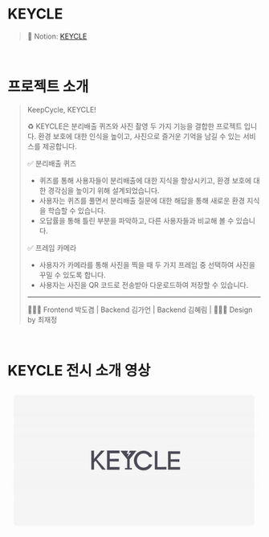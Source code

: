 # KEYCLE

> 🔗 Notion: [KEYCLE](https://fast-colony-5b0.notion.site/KEYCLE-d4a1c4016c1146e2be2dfbf3459df359?pvs=4)

<br>

# 프로젝트 소개

> KeepCycle, KEYCLE! <br>
>
> ♻️ KEYCLE은 분리배출 퀴즈와 사진 촬영 두 가지 기능을 결합한 프로젝트 입니다.
> 환경 보호에 대한 인식을 높이고, 사진으로 즐거운 기억을 남길 수 있는 서비스를 제공합니다.
>
> ✅ 분리배출 퀴즈
>
> - 퀴즈를 통해 사용자들이 분리배출에 대한 지식을 향상시키고, 환경 보호에 대한 경각심을 높이기 위해 설계되었습니다.
> - 사용자는 퀴즈를 풀면서 분리배출 질문에 대한 해답을 통해 새로운 환경 지식을 학습할 수 있습니다.
> - 오답률을 통해 틀린 부분을 파악하고, 다른 사용자들과 비교해 볼 수 있습니다.
>
> ✅ 프레임 카메라
>
> - 사용자가 카메라를 통해 사진을 찍을 때 두 가지 프레임 중 선택하여 사진을 꾸밀 수 있도록 합니다.
> - 사용자는 사진을 QR 코드로 전송받아 다운로드하여 저장할 수 있습니다.
>
> ---
>
> 🧑🏻‍💻 Frontend 박도겸 | Backend 김가언 | Backend 김혜림 | 👩🏻‍🎨 Design by 최재정

<br>

# KEYCLE 전시 소개 영상

<img src=".github/KEYCLE.gif" width="800px">
